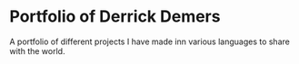 # Portfolio of Derrick Demers
A portfolio of different projects I have made inn various languages to share with the world.
